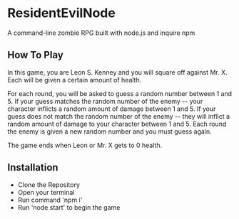 # ResidentEvilNode
A command-line zombie RPG built with node.js and inquire npm

## How To Play
In this game, you are Leon S. Kenney and you will square off against Mr. X. Each will be given a certain amount of health.

For each round, you will be asked to guess a random number between 1 and 5.
If your guess matches the random number of the enemy -- your character inflicts a random amount of damage between 1 and 5.
If your guess does not match the random number of the enemy -- they will inflict a random amount of damage to your character between 1 and 5.  Each round the enemy is given a new random number and you must guess again.

The game ends when Leon or Mr. X gets to 0 health.

## Installation

* Clone the Repository
* Open your terminal
* Run command 'npm i'
* Run 'node start' to begin the game
